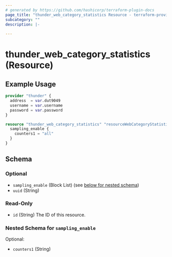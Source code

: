 ```yaml
---
# generated by https://github.com/hashicorp/terraform-plugin-docs
page_title: "thunder_web_category_statistics Resource - terraform-provider-thunder"
subcategory: ""
description: |-
  
---
```


# thunder_web_category_statistics (Resource)



## Example Usage

```terraform
provider "thunder" {
  address  = var.dut9049
  username = var.username
  password = var.password
}

resource "thunder_web_category_statistics" "resourceWebCategoryStatisticsTest" {
  sampling_enable {
    counters1 = "all"
  }
}
```

<!-- schema generated by tfplugindocs -->
## Schema

### Optional

- `sampling_enable` (Block List) (see [below for nested schema](#nestedblock--sampling_enable))
- `uuid` (String)

### Read-Only

- `id` (String) The ID of this resource.

<a id="nestedblock--sampling_enable"></a>
### Nested Schema for `sampling_enable`

Optional:

- `counters1` (String)


